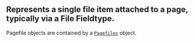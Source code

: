 Represents a single file item attached to a page, typically via a File Fieldtype.
---------------------------------------------------------------------------------

Pagefile objects are contained by a [`Pagefiles`](/api/ref/pagefiles/) object.

